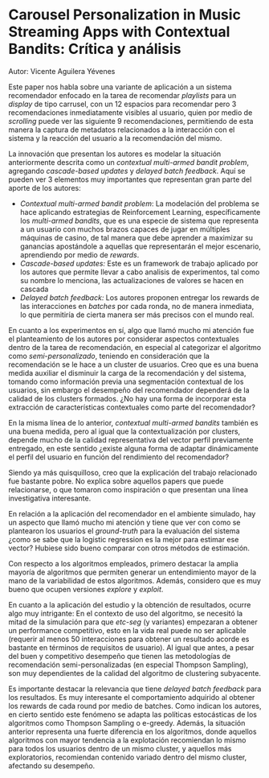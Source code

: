 # Carousel Personalization in Music Streaming Apps with Contextual Bandits: Crítica y análisis

Autor: Vicente Aguilera Yévenes

Este paper nos habla sobre una variante de aplicación a un sistema recomendador enfocado en la tarea de recomendar *playlists* para un *display* de tipo carrusel, con un 12 espacios para recomendar pero 3 recomendaciones inmediatamente visibles al usuario, quien por medio de *scrolling* puede ver las siguiente 9 recomendaciones, permitiendo de esta manera la captura de metadatos relacionados a la interacción con el sistema y la reacción del usuario a la recomendación del mismo.

La innovación que presentan los autores es modelar la situación anteriormente descrita como un *contextual multi-armed bandit problem*, agregando *cascade-based updates* y *delayed batch feedback*. Aquí se pueden ver 3 elementos muy importantes que representan gran parte del aporte de los autores:

- *Contextual multi-armed bandit problem*: La modelación del problema se hace aplicando estrategias de Reinforcement Learning, específicamente los *multi-armed bandits*, que es una especie de sistema que representa a un usuario con muchos brazos capaces de jugar en múltiples máquinas de casino, de tal manera que debe aprender a maximizar su ganancias apostándole a aquellas que representarán el mejor escenario, aprendiendo por medio de *rewards*.
- *Cascade-based updates:* Este es un framework de trabajo aplicado por los autores que permite llevar a cabo analisis de experimentos, tal como su nombre lo menciona, las actualizaciones de valores se hacen en cascada
- *Delayed batch feedback:* Los autores proponen entregar los rewards de las interacciones en *batches* por cada ronda, no de manera inmediata, lo que permitiría de cierta manera ser más precisos con el mundo real.

En cuanto a los experimentos en sí, algo que llamó mucho mi atención fue el planteamiento de los autores por considerar aspectos contextuales dentro de la tarea de recomendación, en especial al categorizar el algoritmo como *semi-personalizado*, teniendo en consideración que la recomendación se le hace a un cluster de usuarios. Creo que es una buena medida auxiliar el disminuir la carga de la recomendación y del sistema, tomando como información previa una segmentación contextual de los usuarios, sin embargo el desempeño del recomendador dependerá de la calidad de los clusters formados. ¿No hay una forma de incorporar esta extracción de características contextuales como parte del recomendador?

En la misma línea de lo anterior, *contextual multi-armed bandits* también es una buena medida, pero al igual que la contextualización por clusters, depende mucho de la calidad representativa del vector perfil previamente entregado, en este sentido ¿existe alguna forma de adaptar dinámicamente el perfil del usuario en función del rendimiento del recomendador?

Siendo ya más quisquilloso, creo que la explicación del trabajo relacionado fue bastante pobre. No explica sobre aquellos papers que puede relacionarse, o que tomaron como inspiración o que presentan una línea investigativa interesante.

En relación a la aplicación del recomendador en el ambiente simulado, hay un aspecto que llamó mucho mi atención y tiene que ver con como se plantearon los usuarios el *ground-truth* para la evaluación del sistema ¿como se sabe que la logistic regression es la mejor para estimar ese vector? Hubiese sido bueno comparar con otros métodos de estimación.

Con respecto a los algoritmos empleados, primero destacar la amplia mayoría de algoritmos que permiten generar un entendimiento mayor de la mano de la variabilidad de estos algoritmos. Además, considero que es muy bueno que ocupen versiones *explore* y *exploit*.

En cuanto a la aplicación del estudio y la obtención de resultados, ocurre algo muy intrigante: En el contexto de uso del algoritmo, se necesitó la mitad de la simulación para que *etc-seg* (y variantes) empezaran a obtener un performance competitivo, esto en la vida real puede no ser aplicable (requerir al menos 50 interacciones para obtener un resultado acorde es bastante en términos de requisitos de usuario). Al igual que antes, a pesar del buen y competitivo desempeño que tienen las metodologías de recomendación semi-personalizadas (en especial Thompson Sampling), son muy dependientes de la calidad del algoritmo de clustering subyacente.

Es importante destacar la relevancia que tiene *delayed batch feedback* para los resultados. Es muy interesante el comportamiento adquirido al obtener los rewards de cada round por medio de batches. Como indican los autores, en cierto sentido este fenómeno se adapta las políticas estocásticas de los algoritmos como Thompson Sampling o e-greedy. Además, la situación anterior representa una fuerte diferencia en los algoritmos, donde aquellos algoritmos con mayor tendencia a la explotación  recomiendan lo mismo para todos los usuarios dentro de un mismo cluster, y aquellos más exploratorios, recomiendan contenido variado dentro del mismo cluster, afectando su desempeño.